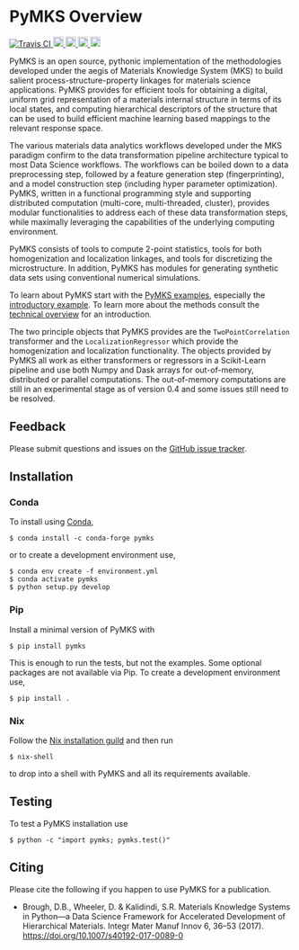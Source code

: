
# PyMKS Overview

<a href="https://travis-ci.org/materialsinnovation/pymks" target="_blank">
<img src="https://api.travis-ci.org/materialsinnovation/pymks.svg"
alt="Travis CI">
</a>
<a href="https://github.com/materialsinnovation/pymks/blob/master/LICENSE.md">
<img src="https://img.shields.io/badge/license-mit-blue.svg" alt="License" height="18">
</a>
<a href="http://pymks.readthedocs.io/en/latest/?badge=latest">
<img src="https://readthedocs.org/projects/pymks/badge/?version=latest" alt="Documentation Status" height="18">
</a>
<a href="https://pypi.python.org/pypi/pymks">
<img src="https://badge.fury.io/py/pymks.svg" alt="PyPI version" height="18">
</a>
<a href="https://circleci.com/gh/materialsinnovation/pymks">
<img src="https://circleci.com/gh/materialsinnovation/pymks.svg?style=shield" alt="Circle CI" height="18">
</a>


PyMKS is an open source, pythonic implementation of the methodologies
developed under the aegis of Materials Knowledge System (MKS) to build
salient process-structure-property linkages for materials science applications.
PyMKS provides for efficient tools for obtaining a digital, uniform grid representation
of a materials internal structure in terms of its local states, and computing hierarchical
descriptors of the structure that can be used to build efficient machine
learning based mappings to the relevant response space.


The various materials data analytics workflows developed under the MKS paradigm confirm to
the data transformation pipeline architecture typical to most Data Science workflows. The workflows
can be boiled down to a data preprocessing step, followed by a feature generation step (fingerprinting),
and a model construction step (including hyper parameter optimization). PyMKS, written in a functional
programming style and supporting distributed computation (multi-core, multi-threaded, cluster), provides
modular functionalities to address each of these data transformation steps, while maximally leveraging
the capabilities of the underlying computing environment.


PyMKS consists of tools to compute 2-point statistics, tools for both homogenization
and localization linkages, and tools for discretizing the microstructure. In addition,
PyMKS has modules for generating synthetic data sets using conventional numerical
simulations.

To learn about PyMKS start with the [PyMKS examples](./index.ipynb),
especially the [introductory example](notebooks/intro.ipynb).
To learn more about the methods consult the
[technical overview](http://pymks.org/en/latest/rst/notebooks/tech_overview.html)
for an introduction.


The two principle objects that PyMKS provides are the
`TwoPointCorrelation` transformer and the `LocalizationRegressor`
which provide the homogenization and localization functionality. The
objects provided by PyMKS all work as either transformers or
regressors in a Scikit-Learn pipeline and use both Numpy and Dask
arrays for out-of-memory, distributed or parallel computations. The
out-of-memory computations are still in an experimental stage as of
version 0.4 and some issues still need to be resolved.

## Feedback

Please submit questions and issues on the [GitHub issue
tracker](https://github.com/materialsinnovation/pymks/issues).

## Installation

### Conda

To install using [Conda][conda],

    $ conda install -c conda-forge pymks

or to create a development environment use,

    $ conda env create -f environment.yml
    $ conda activate pymks
    $ python setup.py develop

### Pip

Install a minimal version of PyMKS with

    $ pip install pymks

This is enough to run the tests, but not the examples. Some optional
packages are not available via Pip. To create a development
environment use,

    $ pip install .

### Nix

Follow the [Nix installation
guild](https://nixos.org/nix/manual/#chap-quick-start) and then run

    $ nix-shell

to drop into a shell with PyMKS and all its requirements available.

## Testing

To test a PyMKS installation use

    $ python -c "import pymks; pymks.test()"

## Citing

Please cite the following if you happen to use PyMKS for a
publication.

 - Brough, D.B., Wheeler, D. & Kalidindi, S.R. Materials Knowledge
   Systems in Python—a Data Science Framework for Accelerated
   Development of Hierarchical Materials. Integr Mater Manuf Innov 6,
   36–53 (2017). https://doi.org/10.1007/s40192-017-0089-0

[conda]: https://docs.conda.io/en/latest/
